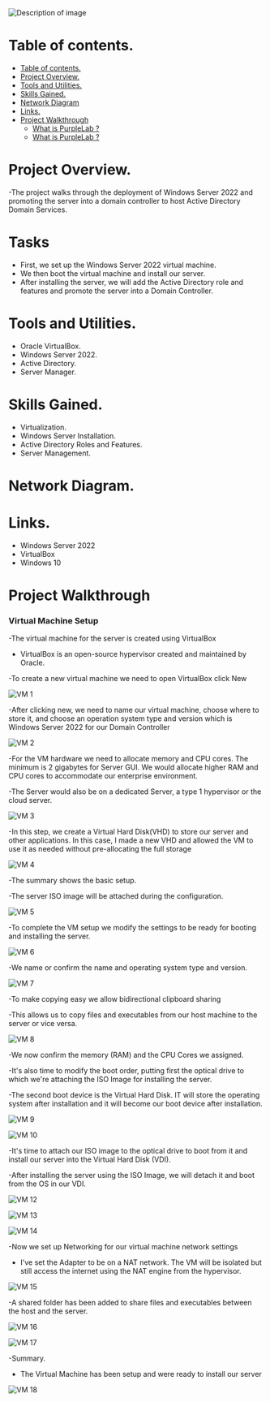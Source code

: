 <img src="https://github.com/user-attachments/assets/d150deee-c0c2-4a12-b432-bf85c489721b" alt="Description of image" />

#

# Table of contents.

- [Table of contents.](#table-of-contents)
- [Project Overview.](#project-overview)
- [Tools and Utilities.](#tools-and-utilities)
- [Skills Gained.](#skills-gained)    
- [Network Diagram](#network-diagram)
- [Links.](#what-is-purplelab-)
- [Project Walkthrough](#what-is-purplelab-)
    - [What is PurpleLab ?](#what-is-purplelab-)
    - [What is PurpleLab ?](#what-is-purplelab-)


# Project Overview.
-The project walks through the deployment of Windows Server 2022 and promoting the server into a domain controller to host Active Directory Domain Services.

# Tasks
- First, we set up the Windows Server 2022 virtual machine.
- We then boot the virtual machine and install our server.
- After installing the server, we will add the Active Directory role and features and promote the server into a Domain Controller.

# Tools and Utilities.
- Oracle VirtualBox.
- Windows Server 2022.
- Active Directory.
- Server Manager.

# Skills Gained.
- Virtualization.
- Windows Server Installation.
- Active Directory Roles and Features.
- Server Management.

# Network Diagram.



# Links.
- Windows Server 2022
- VirtualBox
- Windows 10


# Project Walkthrough

### Virtual Machine Setup
-The virtual machine for the server is created using VirtualBox 
- VirtualBox is an open-source hypervisor created and maintained by Oracle.
 
-To create a new virtual machine we need to open VirtualBox click New

![VM 1](https://github.com/user-attachments/assets/b6f91d4c-37cf-47c1-ae4b-af1ae1a90e16)

-After clicking new, we need to name our virtual machine, choose where to store it, and choose an operation system type and version which is Windows Server 2022 for our Domain Controller

![VM 2](https://github.com/user-attachments/assets/2a65cc06-eaae-4bd6-8090-1bf88bc7f007)

-For the VM hardware we need to allocate memory and CPU cores. The minimum is 2 gigabytes for Server GUI. We would allocate higher RAM and CPU cores to accommodate our enterprise environment. 

-The Server would also be on a dedicated Server, a type 1 hypervisor or the cloud server.

![VM 3](https://github.com/user-attachments/assets/dc5a7bd1-9cac-4c8c-9284-0b955a822fb4)

-In this step, we create a Virtual Hard Disk(VHD) to store our server and other applications. In this case, I made a new VHD and allowed the VM to use it as needed without pre-allocating the full storage 

![VM 4](https://github.com/user-attachments/assets/77dfd428-695a-4455-99dc-c8e2158e4a36)

-The summary shows the basic setup.

-The server ISO image will be attached during the configuration.

![VM 5](https://github.com/user-attachments/assets/7e76767f-94ce-4ca4-8d21-97d78349ec63)

-To complete the VM setup we modify the settings to be ready for booting and installing the server.

![VM 6](https://github.com/user-attachments/assets/3afe9bbf-2ac0-4d21-8afb-247ec1a7e492)

-We name or confirm the name and operating system type and version.  

![VM 7](https://github.com/user-attachments/assets/9bfdc0be-1730-4d4c-b709-2c6bec8ceaa4)

-To make copying easy we allow bidirectional clipboard sharing

-This allows us to copy files and executables from our host machine to the server or vice versa.

![VM 8](https://github.com/user-attachments/assets/d8bc54df-a1b5-4ab5-81b3-f1b27ab95cdd)

-We now confirm the memory (RAM) and the CPU Cores we assigned.

-It's also time to modify the boot order, putting first the optical drive to which we're attaching the ISO Image for installing the server.

-The second boot device is the Virtual Hard Disk. IT will store the operating system after installation and it will become our boot device after installation. 

![VM 9](https://github.com/user-attachments/assets/0e85c9c5-009a-4d69-9d4b-422bf662234d)

![VM 10](https://github.com/user-attachments/assets/155b7307-a648-4dec-ae8c-62be931d70e6)

-It's time to attach our ISO image to the optical drive to boot from it and install our server into the Virtual Hard Disk (VDI).

-After installing the server using the ISO Image, we will detach it and boot from the OS in our VDI.

![VM 12](https://github.com/user-attachments/assets/0765f97a-adbc-46d6-87db-912dcbcec0b9)

![VM 13](https://github.com/user-attachments/assets/ee43e9e1-14c4-450f-865b-b51909da1b55)

![VM 14](https://github.com/user-attachments/assets/c96bdae3-c5c5-41df-9633-2985cf058235)

-Now we set up Networking for our virtual machine network settings
- I've set the Adapter to be on a NAT network. The VM will be isolated but still access the internet using the NAT engine from the hypervisor.

![VM 15](https://github.com/user-attachments/assets/4fd768bd-31d5-40f0-b3db-d76989abd2d3)

-A shared folder has been added to share files and executables between the host and the server.

![VM 16](https://github.com/user-attachments/assets/a5efdee4-1ed9-4fba-b8c8-1fd7ececd0f1)

![VM 17](https://github.com/user-attachments/assets/01916e78-cfb6-4a67-93ea-a63da85a6532)

-Summary.
- The Virtual Machine has been setup and were ready to install our server

![VM 18](https://github.com/user-attachments/assets/6dea16ea-2d7e-4a8e-8871-9f1b8be29619)
































